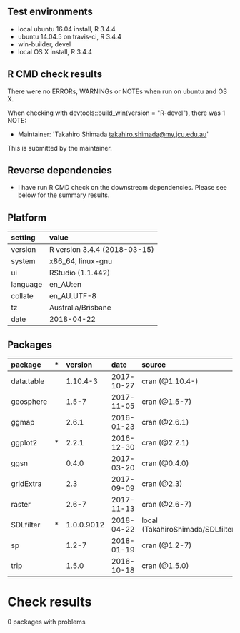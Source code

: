 ## Test environments
* local ubuntu 16.04 install, R 3.4.4
* ubuntu 14.04.5 on travis-ci, R 3.4.4
* win-builder, devel
* local OS X install, R 3.4.4


## R CMD check results

There were no ERRORs, WARNINGs or NOTEs when run on ubuntu and OS X.

When checking with devtools::build_win(version = "R-devel"), there was 1 NOTE:

* Maintainer: 'Takahiro Shimada <takahiro.shimada@my.jcu.edu.au>'

This is submitted by the maintainer.

## Reverse dependencies

* I have run R CMD check on the downstream dependencies. Please see below for the summary results.


 ## Platform

|setting  |value                        |
|:--------|:----------------------------|
|version  |R version 3.4.4 (2018-03-15) |
|system   |x86_64, linux-gnu            |
|ui       |RStudio (1.1.442)            |
|language |en_AU:en                     |
|collate  |en_AU.UTF-8                  |
|tz       |Australia/Brisbane           |
|date     |2018-04-22                   |

 ## Packages

|package    |*  |version    |date       |source                               |
|:----------|:--|:----------|:----------|:------------------------------------|
|data.table |   |1.10.4-3   |2017-10-27 |cran (@1.10.4-)                      |
|geosphere  |   |1.5-7      |2017-11-05 |cran (@1.5-7)                        |
|ggmap      |   |2.6.1      |2016-01-23 |cran (@2.6.1)                        |
|ggplot2    |*  |2.2.1      |2016-12-30 |cran (@2.2.1)                        |
|ggsn       |   |0.4.0      |2017-03-20 |cran (@0.4.0)                        |
|gridExtra  |   |2.3        |2017-09-09 |cran (@2.3)                          |
|raster     |   |2.6-7      |2017-11-13 |cran (@2.6-7)                        |
|SDLfilter  |*  |1.0.0.9012 |2018-04-22 |local (TakahiroShimada/SDLfilter@NA) |
|sp         |   |1.2-7      |2018-01-19 |cran (@1.2-7)                        |
|trip       |   |1.5.0      |2016-10-18 |cran (@1.5.0)                        |

# Check results

0 packages with problems
